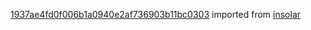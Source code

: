 [1937ae4fd0f006b1a0940e2af736903b11bc0303](https://github.com/insolar/insolar/commit/1937ae4fd0f006b1a0940e2af736903b11bc0303) imported from [insolar](https://github.com/insolar/insolar)

